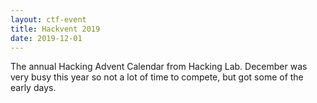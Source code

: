 ```yaml
---
layout: ctf-event
title: Hackvent 2019
date: 2019-12-01
---
```


The annual Hacking Advent Calendar from Hacking Lab. December was very busy this year so not a lot of time to compete, but got some of the early days.
